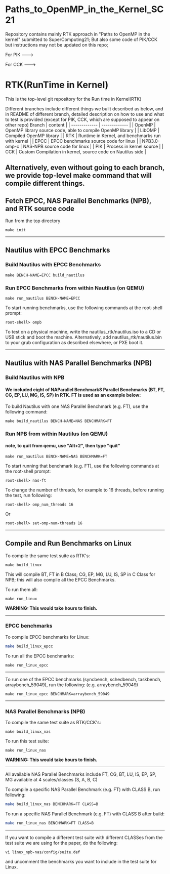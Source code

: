 # Paths_to_OpenMP_in_the_Kernel_SC21
Repository contains mainly RTK approach in "Paths to OpenMP in the kernel" submitted to SuperComputing21; But also some code of PIK/CCK but instructions may not be updated on this repo;

For PIK ---> 

For CCK --->

# RTK(RunTime in Kernel)

This is the top-level git repository for the Run time in Kernel(RTK)

Different branches include different things we built described as below, and in README of different branch, detailed description on how to use and what to test is provided (except for PIK, CCK, which are supposed to appear on other repo)
 Branch  | content |
| ------------- | ------------- |
| OpenMP | OpenMP library source code, able to compile OpenMP library |
| LibOMP  | Compiled OpenMP library |
| RTK | Runtime in Kernel, and benchmarks run with kernel |
| EPCC | EPCC benchmarks source code for linux |
| NPB3.0-omp-c | NAS-NPB source code for linux |
| PIK | Process in kernel source |
| CCK | Custom Compilation in kernel, source code on Nautilus side |

## Alternatively, even without going to each branch, we provide top-level make command that will compile different things.

## Fetch EPCC, NAS Parallel Benchmarks (NPB), and RTK source code
Run from the top directory
```shell
make init
```

---

## Nautilus with EPCC Benchmarks

### Build Nautilus with EPCC Benchmarks

```shell
make BENCH-NAME=EPCC build_nautilus
```

### Run EPCC Benchmarks from within Nautilus (on QEMU)

```shell
make run_nautilus BENCH-NAME=EPCC
```

To start running benchmarks, use the following commands at the root-shell prompt:
```
root-shell> ompb
```

To test on a physical machine, write the nautilus_rtk/nautilus.iso to a CD or USB stick and boot the machine.   Alternatively, add nautilus_rtk/nautilus.bin to your grub configuration as described elsewhere, or PXE boot it.

---

## Nautilus with NAS Parallel Benchmarks (NPB)

### Build Nautilus with NPB

#### We included eight of NAParallel BenchmarkS Parallel Benchmarks (BT, FT, CG, EP, LU, MG, IS, SP) in RTK. FT is used as an example below:

To build Nautilus with one NAS Parallel Benchmark (e.g. FT), use the following command:

```shell
make build_nautilus BENCH-NAME=NAS BENCHMARK=FT 
```

### Run NPB from within Nautilus (on QEMU)
#### note, to quit from qemu, use "Alt+2", then type "quit"

```shell
make run_nautilus BENCH-NAME=NAS BENCHMARK=FT 
```

To start running that benchmark (e.g. FT), use the following commands at the root-shell prompt:
```
root-shell> nas-ft
```
To change the number of threads, for example to 16 threads, before running the test, run following:
```
root-shell> omp_num_threads 16
```

Or

```
root-shell> set-omp-num-threads 16
```

---



## Compile and Run Benchmarks on Linux

To compile the same test suite as RTK's:

```shell
make build_linux
```

This will compile BT, FT in B Class; CG, EP, MG, LU, IS, SP in C Class for NPB; this will also compile all the EPCC Benchmarks.

To run them all:

```shell
make run_linux
```

**WARNING: This would take hours to finish.** 

---

### EPCC benchmarks

To compile EPCC benchmarks for Linux:

``` sh
make build_linux_epcc
```

To run all the EPCC benchmarks:

```shell
make run_linux_epcc	
```



---

To run one of the EPCC benchmarks (syncbench, schedbench, taskbench, arraybench_59049), run the following:
(e.g. arraybench_59049)

```  shell
make run_linux_epcc BENCHMARK=arraybench_59049
```



---

### NAS Parallel Benchmarks (NPB)

To compile the same test suite as RTK/CCK's:

```shell
make build_linux_nas
```

To run this test suite:

```shell
make run_linux_nas
```

**WARNING: This would take hours to finish.** 

---

All available NAS Parallel Benchmarks include FT, CG, BT, LU, IS, EP, SP, MG available at 4 scales/classes (S, A, B, C)

To compile a specific NAS Parallel Benchmark (e.g. FT) with CLASS B, run following:

```sh
make build_linux_nas BENCHMARK=FT CLASS=B
```

To run a specific NAS Parallel Benchmark (e.g. FT) with CLASS B after build:

```sh
make run_linux_nas BENCHMARK=FT CLASS=B
```

---

If you want to compile a different test suite with different CLASSes from the test suite we are using for the paper, do the following:

```shell
vi linux_npb-nas/config/suite.def	
```

and uncomment the benchmarks you want to include in the test suite for Linux.

